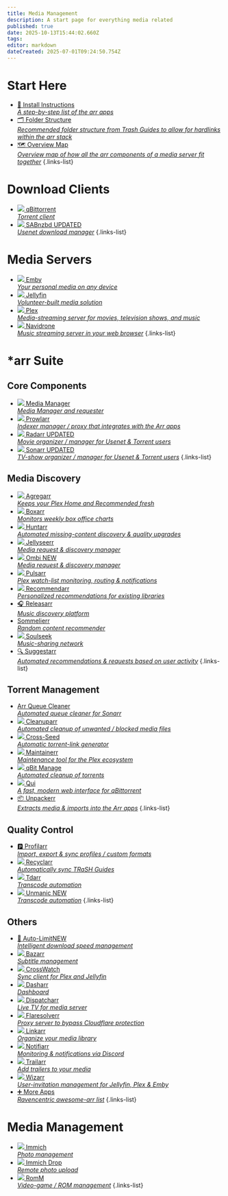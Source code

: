 ```yaml
---
title: Media Management
description: A start page for everything media related
published: true
date: 2025-10-13T15:44:02.660Z
tags: 
editor: markdown
dateCreated: 2025-07-01T09:24:50.754Z
---
```


# Start Here
- [📖 Install Instructions<br>*A step-by-step list of the arr apps*](/InstallInstructions)
- [🗂️ Folder Structure<br>*Recommended folder structure from Trash Guides to allow for hardlinks within the arr stack*](/Folder-Structure)
- [🗺️ Overview Map<br>*Overview map of how all the arr components of a media server fit together*](/OverviewMap)
{.links-list}

# Download Clients
- [<img src="/qbittorrent.png"> qBittorrent<br>*Torrent client*](/qBittorrent)
- [<img src="/sabnzbd.png"> SABnzbd <span class="badge">UPDATED</span><br>*Usenet download manager*](/sabnzbd)
{.links-list}

# Media Servers
- [<img src="/emby.png"> Emby<br>*Your personal media on any device*](/Emby)
- [<img src="/jellyfin.png"> Jellyfin<br>*Volunteer-built media solution*](/jellyfin)
- [<img src="/plex.png"> Plex<br>*Media-streaming server for movies, television shows, and music*](/plex)
- [<img src="/navidrome.png"> Navidrone<br>*Music streaming server in your web browser*](/navidrome)
{.links-list}

# \*arr Suite
## Core Components
- [<img src="/mediamanager.png"> Media Manager<br>*Media Manager and requester*](/mediamanager)
- [<img src="/prowlarr.png"> Prowlarr<br>*Indexer manager / proxy that integrates with the Arr apps*](/Prowlarr)
- [<img src="/radarr.png"> Radarr <span class="badge">UPDATED</span><br>*Movie organizer / manager for Usenet & Torrent users*](/radarr)
- [<img src="/sonarr.png"> Sonarr <span class="badge">UPDATED</span><br>*TV-show organizer / manager for Usenet & Torrent users*](/Sonarr)
{.links-list}

## Media Discovery
- [<img src="/agregarr.png"> Agregarr<br>*Keeps your Plex Home and Recommended fresh*](/agregarr)
- [<img src="/boxarr.png"> Boxarr<br>*Monitors weekly box office charts*](/boxarr)
- [<img src="/huntarr.png"> Huntarr<br>*Automated missing-content discovery & quality upgrades*](/huntarr)
- [<img src="/jellyseerr.png"> Jellyseerr<br>*Media request & discovery manager*](/Jellyseerr)
- [<img src="/ombi.png"> Ombi <span class="badge">NEW</span><br>*Media request & discovery manager*](/ombi)
- [<img src="/pulsarr.png"> Pulsarr<br>*Plex watch-list monitoring, routing & notifications*](/pulsarr)
- [<img src="/recommendarr.png"> Recommendarr<br>*Personalized recommendations for existing libraries*](/recommendarr)
- [🎧 Releasarr<br>*Music discovery platform*](/releasarr)
- [Sommelierr<br>*Random content recommender*](/sommelierr)
- [<img src="/slskd.png"> Soulseek<br>*Music-sharing network*](/soulseek)
- [🔍 Suggestarr<br>*Automated recommendations & requests based on user activity*](/suggestarr)
{.links-list}

## Torrent Management
- [Arr Queue Cleaner<br>*Automated queue cleaner for Sonarr*](/arrqueuecleaner)
- [<img src="/cleanuparr.png"> Cleanuparr<br>*Automated cleanup of unwanted / blocked media files*](/cleanuparr)
- [<img src="/cross-seed.png"> Cross-Seed<br>*Automatic torrent-link generator*](/crossseed)
- [<img src="/maintainerr.png"> Maintainerr<br>*Maintenance tool for the Plex ecosystem*](/maintainerr)
- [<img src="/qbit-manage.png"> qBit Manage<br>*Automated cleanup of torrents*](/qbitmanage)
- [<img src="/autobrr.png"> Qui<br>*A fast, modern web interface for qBittorrent*](/qui)
- [📦 Unpackerr<br>*Extracts media & imports into the Arr apps*](/Unpackerr)
{.links-list}

## Quality Control
- [🅿️ Profilarr<br>*Import, export & sync profiles / custom formats*](/profilarr)
- [<img src="/recyclarr.png"> Recyclarr<br>*Automatically sync TRaSH Guides*](/Recyclarr)
- [<img src="/tdarr.png"> Tdarr<br>*Transcode automation*](/tdarr)
- [<img src="/unmanic.png"> Unmanic <span class="badge">NEW</span><br>*Transcode automation*](/unmanic)
{.links-list}

## Others
- [🐌 Auto-Limit<span class="badge">NEW</span><br>*Intelligent download speed management*](/autolimit)
- [<img src="/bazarr.png"> Bazarr<br>*Subtitle management*](/bazarr)
- [<img src="/crosswatch.png"> CrossWatch<br>*Sync client for Plex and Jellyfin*](/crosswatch)
- [<img src="/dasharr.png"> Dasharr<br>*Dashboard*](/dasharr)
- [<img src="/dispatcharr.png"> Dispatcharr<br>*Live TV for media server*](/dispatcharr)
- [<img src="/flaresolverr.png"> Flaresolverr<br>*Proxy server to bypass Cloudflare protection*](/Flaresolverr)
- [<img src="/linkarr.png"> Linkarr<br>*Organize your media library*](/linkarr)
- [<img src="/notifiarr.png"> Notifiarr<br>*Monitoring & notifications via Discord*](/notifiarr)
- [<img src="/trailarr.png"> Trailarr<br>*Add trailers to your media*](/trailarr)
- [<img src="/wizarr.png"> Wizarr<br>*User-invitation management for Jellyfin, Plex & Emby*](/wizarr)
- [➕ More Apps<br>*Ravencentric awesome-arr list*](/ravencentric)
{.links-list}

# Media Management
- [<img src="/immich.png"> Immich<br>*Photo management*](/immich)
- [<img src="/immich.png"> Immich Drop<br>*Remote photo upload*](/immichdrop)
- [<img src="/romm.png"> RomM<br>*Video-game / ROM management*](/romm)
{.links-list}